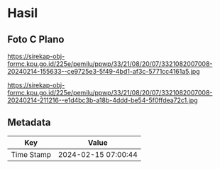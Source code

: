 # Hasil

## Foto C Plano

https://sirekap-obj-formc.kpu.go.id/225e/pemilu/ppwp/33/21/08/20/07/3321082007008-20240214-155633--ce9725e3-5f49-4bd1-af3c-5771cc4161a5.jpg

https://sirekap-obj-formc.kpu.go.id/225e/pemilu/ppwp/33/21/08/20/07/3321082007008-20240214-211216--e1d4bc3b-a18b-4ddd-be54-5f0ffdea72c1.jpg


## Metadata

| Key        | Value               |
| ---------- | ------------------- |
| Time Stamp | 2024-02-15 07:00:44 |



